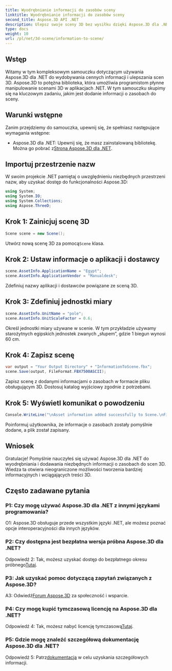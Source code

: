 ```yaml
---
title: Wyodrębnianie informacji do zasobów sceny
linktitle: Wyodrębnianie informacji do zasobów sceny
second_title: Aspose.3D API .NET
description: Ulepsz swoje sceny 3D bez wysiłku dzięki Aspose.3D dla .NET. Dowiedz się, jak krok po kroku dodawać cenne informacje o zasobach. Pobierz teraz, aby cieszyć się dynamicznym doświadczeniem 3D.
type: docs
weight: 10
url: /pl/net/3d-scene/information-to-scene/
---
```

## Wstęp

Witamy w tym kompleksowym samouczku dotyczącym używania Aspose.3D dla .NET do wydobywania cennych informacji i ulepszania scen 3D. Aspose.3D to potężna biblioteka, która umożliwia programistom płynne manipulowanie scenami 3D w aplikacjach .NET. W tym samouczku skupimy się na kluczowym zadaniu, jakim jest dodanie informacji o zasobach do sceny.

## Warunki wstępne

Zanim przejdziemy do samouczka, upewnij się, że spełniasz następujące wymagania wstępne:

-  Aspose.3D dla .NET: Upewnij się, że masz zainstalowaną bibliotekę. Można go pobrać z[Strona Aspose.3D dla .NET](https://releases.aspose.com/3d/net/).

## Importuj przestrzenie nazw

W swoim projekcie .NET pamiętaj o uwzględnieniu niezbędnych przestrzeni nazw, aby uzyskać dostęp do funkcjonalności Aspose.3D:

```csharp
using System;
using System.IO;
using System.Collections;
using Aspose.ThreeD;
```

## Krok 1: Zainicjuj scenę 3D

```csharp
Scene scene = new Scene();
```

 Utwórz nową scenę 3D za pomocą`Scene` klasa.

## Krok 2: Ustaw informacje o aplikacji i dostawcy

```csharp
scene.AssetInfo.ApplicationName = "Egypt";
scene.AssetInfo.ApplicationVendor = "Manualdesk";
```

Zdefiniuj nazwy aplikacji i dostawców powiązane ze sceną 3D.

## Krok 3: Zdefiniuj jednostki miary

```csharp
scene.AssetInfo.UnitName = "pole";
scene.AssetInfo.UnitScaleFactor = 0.6;
```

Określ jednostki miary używane w scenie. W tym przykładzie używamy starożytnych egipskich jednostek zwanych „słupem”, gdzie 1 biegun wynosi 60 cm.

## Krok 4: Zapisz scenę

```csharp
var output = "Your Output Directory" + "InformationToScene.fbx";
scene.Save(output, FileFormat.FBX7500ASCII);
```

Zapisz scenę z dodanymi informacjami o zasobach w formacie pliku obsługującym 3D. Dostosuj katalog wyjściowy zgodnie z potrzebami.

## Krok 5: Wyświetl komunikat o powodzeniu

```csharp
Console.WriteLine("\nAsset information added successfully to Scene.\nFile saved at " + output);
```

Poinformuj użytkownika, że informacje o zasobach zostały pomyślnie dodane, a plik został zapisany.

## Wniosek

Gratulacje! Pomyślnie nauczyłeś się używać Aspose.3D dla .NET do wyodrębniania i dodawania niezbędnych informacji o zasobach do scen 3D. Wiedza ta otwiera nieograniczone możliwości tworzenia bardziej informacyjnych i wciągających treści 3D.

## Często zadawane pytania

### P1: Czy mogę używać Aspose.3D dla .NET z innymi językami programowania?

O1: Aspose.3D obsługuje przede wszystkim języki .NET, ale możesz poznać opcje interoperacyjności dla innych języków.

### P2: Czy dostępna jest bezpłatna wersja próbna Aspose.3D dla .NET?

 Odpowiedź 2: Tak, możesz uzyskać dostęp do bezpłatnego okresu próbnego[Tutaj](https://releases.aspose.com/).

### P3: Jak uzyskać pomoc dotyczącą zapytań związanych z Aspose.3D?

 A3: Odwiedź[Forum Aspose.3D](https://forum.aspose.com/c/3d/18) za społeczność i wsparcie.

### P4: Czy mogę kupić tymczasową licencję na Aspose.3D dla .NET?

 Odpowiedź 4: Tak, możesz nabyć licencję tymczasową[Tutaj](https://purchase.aspose.com/temporary-license/).

### P5: Gdzie mogę znaleźć szczegółową dokumentację Aspose.3D dla .NET?

 Odpowiedź 5: Patrz[dokumentacja](https://reference.aspose.com/3d/net/) w celu uzyskania szczegółowych informacji.